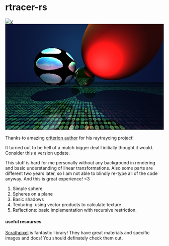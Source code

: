# rtracer-rs

[![v](https://img.shields.io/badge/v-0.0.5-blueviolet)]()
![raytracing example](/pics/example.png)

Thanks to amazing [criterion author](https://github.com/bheisler) for his raytraycing project!

It turned out to be hell of a mutch bigger deal I initially thought it would.
Consider this a version update.

This stuff is hard for me personally without any background in rendering and
basic understanding of linear transformations.
Also some parts are different two years later, so I am not able to blindly re-type all of the code anyway.
And this is great experience! <3

1. Simple sphere
2. Spheres on a plane
3. Basic shadows
4. Texturing: using vector products to calculate texture
5. Reflections: basic implementation with recursive restriction.

#### useful resourses
[Scrathpixel](https://www.scratchapixel.com/index.php?redirect) is fantastic library!
They have great materials and specific images and docs! You should definately check them out.

